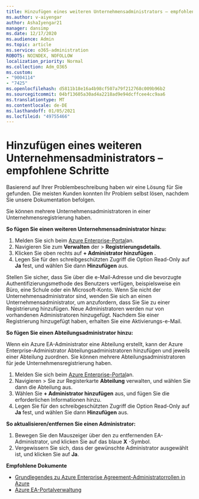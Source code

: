 ```yaml
---
title: Hinzufügen eines weiteren Unternehmensadministrators – empfohlene Schritte
ms.author: v-aiyengar
author: AshaIyengar21
manager: dansimp
ms.date: 12/17/2020
ms.audience: Admin
ms.topic: article
ms.service: o365-administration
ROBOTS: NOINDEX, NOFOLLOW
localization_priority: Normal
ms.collection: Adm_O365
ms.custom:
- "9004114"
- "7425"
ms.openlocfilehash: d5811b18e16a4b98cf507a79f212768c009b96b2
ms.sourcegitcommit: 04bf13605a30ad4a2218ad9e94dcffcee4cc9aa6
ms.translationtype: MT
ms.contentlocale: de-DE
ms.lasthandoff: 01/05/2021
ms.locfileid: "49755466"
---
```

# <a name="add-another-enterprise-administrator---recommended-steps"></a>Hinzufügen eines weiteren Unternehmensadministrators – empfohlene Schritte

Basierend auf Ihrer Problembeschreibung haben wir eine Lösung für Sie gefunden. Die meisten Kunden konnten Ihr Problem selbst lösen, nachdem Sie unsere Dokumentation befolgen.

Sie können mehrere Unternehmensadministratoren in einer Unternehmensregistrierung haben.

**So fügen Sie einen weiteren Unternehmensadministrator hinzu:**

1. Melden Sie sich beim [Azure Enterprise-Portal](https://ea.azure.com/)an.
1. Navigieren Sie zum **Verwalten** der  >  **Registrierungsdetails**.
1. Klicken Sie oben rechts auf **+ Administrator hinzufügen** .
1. Legen Sie für den schreibgeschützten Zugriff die Option Read-Only auf **Ja** fest, und wählen Sie dann **Hinzufügen** aus.

Stellen Sie sicher, dass Sie über die e-Mail-Adresse und die bevorzugte Authentifizierungsmethode des Benutzers verfügen, beispielsweise ein Büro, eine Schule oder ein Microsoft-Konto. Wenn Sie nicht der Unternehmensadministrator sind, wenden Sie sich an einen Unternehmensadministrator, um anzufordern, dass Sie Sie zu einer Registrierung hinzufügen. Neue Administratoren werden nur von vorhandenen Administratoren hinzugefügt. Nachdem Sie einer Registrierung hinzugefügt haben, erhalten Sie eine Aktivierungs-e-Mail.

**So fügen Sie einen Abteilungsadministrator hinzu:**

Wenn ein Azure EA-Administrator eine Abteilung erstellt, kann der Azure Enterprise-Administrator Abteilungsadministratoren hinzufügen und jeweils einer Abteilung zuordnen. Sie können mehrere Abteilungsadministratoren für jede Unternehmensregistrierung haben.

1. Melden Sie sich beim [Azure Enterprise-Portal](https://ea.azure.com/)an.
1. Navigieren   >  Sie zur Registerkarte **Abteilung** verwalten, und wählen Sie dann die Abteilung aus.
1. Wählen Sie **+ Administrator hinzufügen** aus, und fügen Sie die erforderlichen Informationen hinzu.
1. Legen Sie für den schreibgeschützten Zugriff die Option Read-Only auf **Ja** fest, und wählen Sie dann **Hinzufügen** aus.

**So aktualisieren/entfernen Sie einen Administrator:**

1. Bewegen Sie den Mauszeiger über den zu entfernenden EA-Administrator, und klicken Sie auf das blaue **X** -Symbol.
1. Vergewissern Sie sich, dass der gewünschte Administrator ausgewählt ist, und klicken Sie auf **Ja**.

**Empfohlene Dokumente**

- [Grundlegendes zu Azure Enterprise Agreement-Administratorrollen in Azure](https://docs.microsoft.com/azure/billing/billing-understand-ea-roles)
- [Azure EA-Portalverwaltung](https://docs.microsoft.com/azure/billing/billing-ea-portal-administration)
